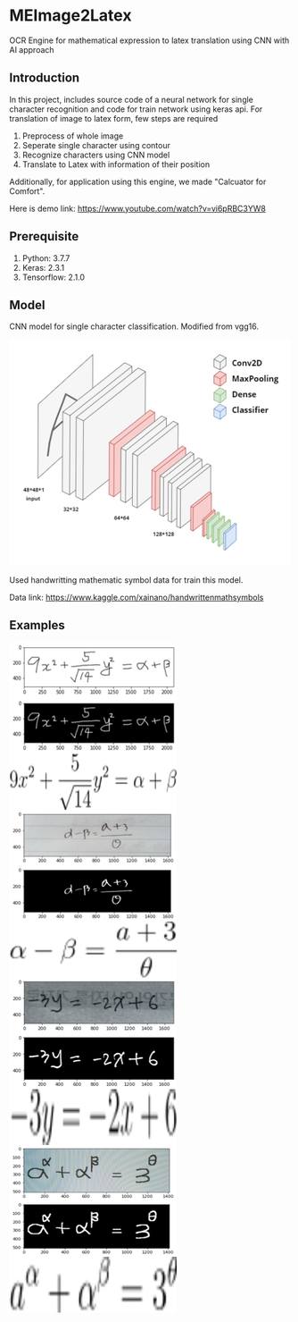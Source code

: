 # MEImage2Latex

OCR Engine for mathematical expression to latex translation using CNN with AI approach

## Introduction

In this project, includes source code of a neural network for single character recognition and code for train network using keras api. For translation of image to latex form, few steps are required

1. Preprocess of whole image
2. Seperate single character using contour
3. Recognize characters using CNN model
4. Translate to Latex with information of their position

Additionally, for application using this engine, we made "Calcuator for Comfort". 

Here is demo link: https://www.youtube.com/watch?v=vi6pRBC3YW8

## Prerequisite

1. Python: 3.7.7
2. Keras: 2.3.1
3. Tensorflow: 2.1.0

## Model

CNN model for single character classification. Modified from vgg16.

![model_st](./img_src/model_st.png)

Used handwritting mathematic symbol data for train this model.

Data link: https://www.kaggle.com/xainano/handwrittenmathsymbols

## Examples

<img src="./img_src/examples/2_0.png" height="100px" width="300px" align="left">  


<img src="./img_src/examples/2_1.png" height="100px" width="300px" align="left">  


<img src="./img_src/examples/2_2.png" height="100px" width="300px" align="left">  


<img src="./img_src/examples/3_0.png" height="100px" width="300px" align="left">  


<img src="./img_src/examples/3_1.png" height="100px" width="300px" align="left">  


<img src="./img_src/examples/3_2.png" height="100px" width="300px" align="left">  


<img src="./img_src/examples/4_0.png" height="100px" width="300px" align="left">  


<img src="./img_src/examples/4_1.png" height="100px" width="300px" align="left">  


<img src="./img_src/examples/4_2.png" height="100px" width="300px" align="left">  


<img src="./img_src/examples/5_0.png" height="100px" width="300px" align="left">  


<img src="./img_src/examples/5_1.png" height="100px" width="300px" align="left">  


<img src="./img_src/examples/5_2.png" height="100px" width="300px" align="left">

